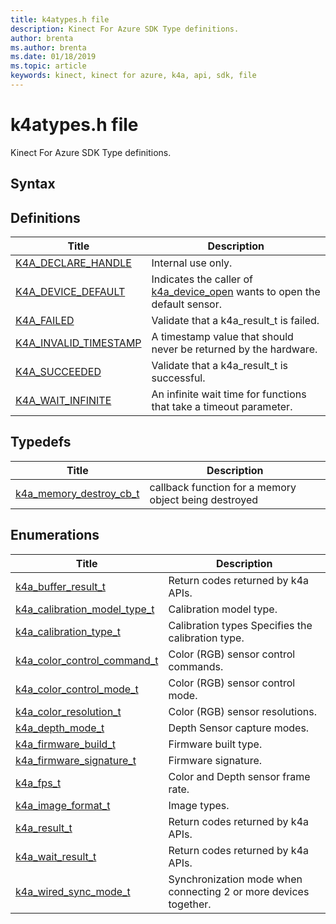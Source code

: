 ```yaml
---
title: k4atypes.h file
description: Kinect For Azure SDK Type definitions. 
author: brenta
ms.author: brenta
ms.date: 01/18/2019
ms.topic: article
keywords: kinect, kinect for azure, k4a, api, sdk, file
---
```

# k4atypes.h file

Kinect For Azure SDK Type definitions. 

## Syntax


## Definitions

|  Title | Description |
|--------|-------------|
| [K4A_DECLARE_HANDLE](~/api/0.6.0/K4A-DECLARE-HANDLE.md) | Internal use only.  |
| [K4A_DEVICE_DEFAULT](~/api/0.6.0/K4A-DEVICE-DEFAULT.md) | Indicates the caller of  [k4a_device_open](~/api/0.6.0/k4a-device-open.md)  wants to open the default sensor.  |
| [K4A_FAILED](~/api/0.6.0/K4A-FAILED.md) | Validate that a k4a_result_t is failed.  |
| [K4A_INVALID_TIMESTAMP](~/api/0.6.0/K4A-INVALID-TIMESTAMP.md) | A timestamp value that should never be returned by the hardware.  |
| [K4A_SUCCEEDED](~/api/0.6.0/K4A-SUCCEEDED.md) | Validate that a k4a_result_t is successful.  |
| [K4A_WAIT_INFINITE](~/api/0.6.0/K4A-WAIT-INFINITE.md) | An infinite wait time for functions that take a timeout parameter.  |

## Typedefs

|  Title | Description |
|--------|-------------|
| [k4a_memory_destroy_cb_t](~/api/0.6.0/k4a-memory-destroy-cb-t.md) | callback function for a memory object being destroyed  |

## Enumerations

|  Title | Description |
|--------|-------------|
| [k4a_buffer_result_t](~/api/0.6.0/k4a-buffer-result-t.md) | Return codes returned by k4a APIs.  |
| [k4a_calibration_model_type_t](~/api/0.6.0/k4a-calibration-model-type-t.md) | Calibration model type.  |
| [k4a_calibration_type_t](~/api/0.6.0/k4a-calibration-type-t.md) | Calibration types Specifies the calibration type.  |
| [k4a_color_control_command_t](~/api/0.6.0/k4a-color-control-command-t.md) | Color (RGB) sensor control commands.  |
| [k4a_color_control_mode_t](~/api/0.6.0/k4a-color-control-mode-t.md) | Color (RGB) sensor control mode.  |
| [k4a_color_resolution_t](~/api/0.6.0/k4a-color-resolution-t.md) | Color (RGB) sensor resolutions.  |
| [k4a_depth_mode_t](~/api/0.6.0/k4a-depth-mode-t.md) | Depth Sensor capture modes.  |
| [k4a_firmware_build_t](~/api/0.6.0/k4a-firmware-build-t.md) | Firmware built type.  |
| [k4a_firmware_signature_t](~/api/0.6.0/k4a-firmware-signature-t.md) | Firmware signature.  |
| [k4a_fps_t](~/api/0.6.0/k4a-fps-t.md) | Color and Depth sensor frame rate.  |
| [k4a_image_format_t](~/api/0.6.0/k4a-image-format-t.md) | Image types.  |
| [k4a_result_t](~/api/0.6.0/k4a-result-t.md) | Return codes returned by k4a APIs.  |
| [k4a_wait_result_t](~/api/0.6.0/k4a-wait-result-t.md) | Return codes returned by k4a APIs.  |
| [k4a_wired_sync_mode_t](~/api/0.6.0/k4a-wired-sync-mode-t.md) | Synchronization mode when connecting 2 or more devices together.  |

